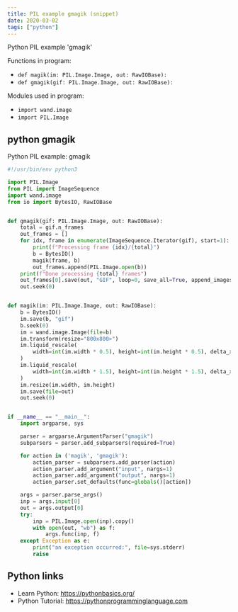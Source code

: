 ```yaml
---
title: PIL example gmagik (snippet)
date: 2020-03-02
tags: ["python"]
---
```

Python PIL example 'gmagik'

Functions in program: 
* `def magik(im: PIL.Image.Image, out: RawIOBase):`
* `def gmagik(gif: PIL.Image.Image, out: RawIOBase):`

Modules used in program: 
* `import wand.image`
* `import PIL.Image`

## python gmagik

Python PIL example: gmagik

```python
#!/usr/bin/env python3

import PIL.Image
from PIL import ImageSequence
import wand.image
from io import BytesIO, RawIOBase


def gmagik(gif: PIL.Image.Image, out: RawIOBase):
    total = gif.n_frames
    out_frames = []
    for idx, frame in enumerate(ImageSequence.Iterator(gif), start=1):
        print(f"Processing frame {idx}/{total}")
        b = BytesIO()
        magik(frame, b)
        out_frames.append(PIL.Image.open(b))
    print(f"Done processing {total} frames")
    out_frames[0].save(out, "GIF", loop=0, save_all=True, append_images=out_frames[1:])
    out.seek(0)


def magik(im: PIL.Image.Image, out: RawIOBase):
    b = BytesIO()
    im.save(b, "gif")
    b.seek(0)
    im = wand.image.Image(file=b)
    im.transform(resize="800x800>")
    im.liquid_rescale(
        width=int(im.width * 0.5), height=int(im.height * 0.5), delta_x=1, rigidity=0
    )
    im.liquid_rescale(
        width=int(im.width * 1.5), height=int(im.height * 1.5), delta_x=2, rigidity=0
    )
    im.resize(im.width, im.height)
    im.save(file=out)
    out.seek(0)


if __name__ == "__main__":
    import argparse, sys

    parser = argparse.ArgumentParser("gmagik")
    subparsers = parser.add_subparsers(required=True)

    for action in ('magik', 'gmagik'):
        action_parser = subparsers.add_parser(action)
        action_parser.add_argument("input", nargs=1)
        action_parser.add_argument("output", nargs=1)
        action_parser.set_defaults(func=globals()[action])

    args = parser.parse_args()
    inp = args.input[0]
    out = args.output[0]
    try:
        inp = PIL.Image.open(inp).copy()
        with open(out, "wb") as f:
            args.func(inp, f)
    except Exception as e:
        print("an exception occurred:", file=sys.stderr)
        raise


```

## Python links

- Learn Python: https://pythonbasics.org/
- Python Tutorial: https://pythonprogramminglanguage.com

